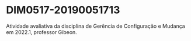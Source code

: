 # DIM0517-20190051713
Atividade avaliativa da disciplina de Gerência de Configuração e Mudança em 2022.1, professor Gibeon.
